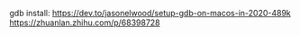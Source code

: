 gdb install:
https://dev.to/jasonelwood/setup-gdb-on-macos-in-2020-489k
https://zhuanlan.zhihu.com/p/68398728

